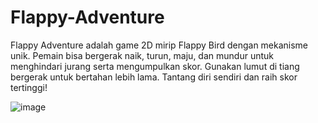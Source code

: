 # Flappy-Adventure
Flappy Adventure adalah game 2D mirip Flappy Bird dengan mekanisme unik. Pemain bisa bergerak naik, turun, maju, dan mundur untuk menghindari jurang serta mengumpulkan skor. Gunakan lumut di tiang bergerak untuk bertahan lebih lama. Tantang diri sendiri dan raih skor tertinggi!

![image](https://github.com/user-attachments/assets/0aa68813-33b2-4c6b-8b81-31d20fe05cf1)
